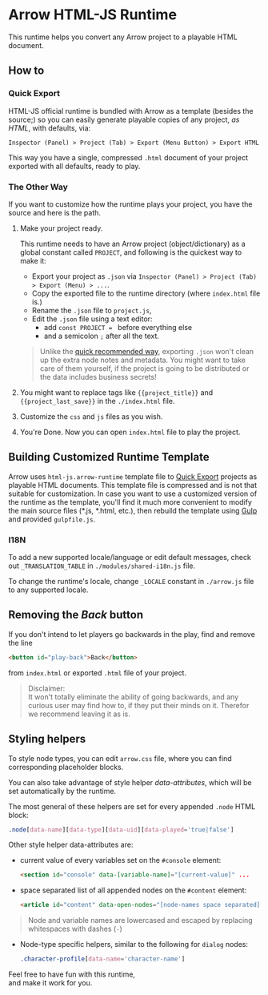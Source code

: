 # Arrow HTML-JS Runtime
This runtime helps you convert any Arrow project to a playable HTML document.


## How to

### Quick Export

HTML-JS official runtime is bundled with Arrow as a template (besides the source;)
so you can easily generate playable copies of any project, *as HTML*, with defaults, via:

`Inspector (Panel) > Project (Tab) > Export (Menu Button) > Export HTML`

This way you have a single, compressed `.html` document of your project
exported with all defaults, ready to play.

### The Other Way 

If you want to customize how the runtime plays your project, you have the source and here is the path.

1. Make your project ready.

    This runtime needs to have an Arrow project (object/dictionary)
    as a global constant called `PROJECT`, and following is the quickest way to make it:

    + Export your project as `.json` via `Inspector (Panel) > Project (Tab) > Export (Menu) > ...`.
    + Copy the exported file to the runtime directory (where `index.html` file is.)
    + Rename the `.json` file to `project.js`,
    + Edit the `.json` file using a text editor:
        - add `const PROJECT = ` before everything else
        - and a semicolon `;` after all the text.
    
    > Unlike the [quick recommended way](#quick-export), exporting `.json`
    > won't clean up the extra node notes and metadata.
    > You might want to take care of them yourself,
    > if the project is going to be distributed or the data includes business secrets!

2. You might want to replace tags like `{{project_title}}` and `{{project_last_save}}` in the `./index.html` file.
3. Customize the `css` and `js` files as you wish.
4. You're Done. Now you can open `index.html` file to play the project.


## Building Customized Runtime Template

Arrow uses `html-js.arrow-runtime` template file
to [Quick Export](#quick-export) projects as playable HTML documents.
This template file is compressed and is not that suitable for customization.
In case you want to use a customized version of the runtime as the template,
you'll find it much more convenient to modify the main source files (*.js, *.html, etc.),
then rebuild the template using [Gulp](https://gulpjs.com/) and provided `gulpfile.js`.


### I18N

To add a new supported locale/language or edit default messages,
check out `_TRANSLATION_TABLE` in `./modules/shared-i18n.js` file.

To change the runtime's locale, change `_LOCALE` constant
in `./arrow.js` file to any supported locale.


## Removing the *Back* button

If you don't intend to let players go backwards in the play,
find and remove the line

```html
<button id="play-back">Back</button>
```

from `index.html` or exported `.html` file of your project.

> Disclaimer:  
> It won't totally eliminate the ability of going backwards,
> and any curious user may find how to, if they put their minds on it.
> Therefor we recommend leaving it as is.


## Styling helpers

To style node types, you can edit `arrow.css` file, where you can find corresponding placeholder blocks.

You can also take advantage of style helper *data-attributes*, which will be set automatically by the runtime.

The most general of these helpers are set for every appended `.node` HTML block:

```css
.node[data-name][data-type][data-uid][data-played='true|false']
```

Other style helper data-attributes are:

+ current value of every variables set on the `#console` element:
    
    ```html
    <section id="console" data-[variable-name]="[current-value]" ...
    ```

+ space separated list of all appended nodes on the `#content` element:

    ```html
    <article id="content" data-open-nodes="[node-names space separated]" ...
    ```

> Node and variable names are lowercased and escaped by replacing whitespaces with dashes (`-`)

+ Node-type specific helpers, similar to the following for `dialog` nodes:

    ```css
    .character-profile[data-name='character-name']
    ```


Feel free to have fun with this runtime,  
and make it work for you.
